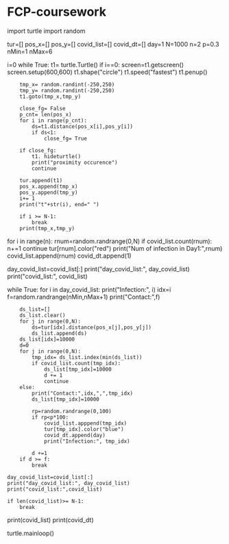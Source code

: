 # FCP-coursework


import turtle
import random

tur=[]
pos_x=[]
pos_y=[]
covid_list=[]
covid_dt=[]
day=1
N=1000
n=2
p=0.3
nMin=1
nMax=6

i=0
while True:
    t1= turtle.Turtle()
    if i==0:
        screen=t1.getscreen()
        screen.setup(600,600)
        t1.shape("circle")
        t1.speed("fastest")
        t1.penup()
        
        tmp_x= random.randint(-250,250)
        tmp_y= random.randint(-250,250)
        t1.goto(tmp_x,tmp_y)
        
        close_fg= False
        p_cnt= len(pos_x)
        for i in range(p_cnt):
            ds=t1.distance(pos_x[i],pos_y[i])
            if ds<1:
                close_fg= True
            
        if close_fg:
            t1. hideturtle()
            print("proximity occurence")
            continue
        
        tur.append(t1)
        pos_x.append(tmp_x)
        pos_y.append(tmp_y)
        i+= 1
        print("t"+str(i), end=" ")
        
        if i >= N-1:
            break
        print(tmp_x,tmp_y)
        
        
for i in range(n):
    rnum=random.randrange(0,N)
    if covid_list.count(rnum):
        n+=1
        continue
    tur[rnum].color("red")
    print("Num of infection in Day1:",rnum)
    covid_list.append(rnum)
    covid_dt.append(1)
    

day_covid_list=covid_list[:]
print("day_covid_list:", day_covid_list)
print("covid_list:", covid_list)

while True:
    for i in day_covid_list:
        print("Infection:", i)
        idx=i
        f=random.randrange(nMin,nMax+1)
        print("Contact:",f)
        
        ds_list=[]
        ds_list.clear()
        for j in range(0,N):
            ds=tur[idx].distance(pos_x[j],pos_y[j])
            ds_list.append(ds)
        ds_list[idx]=10000
        d=0
        for j in range(0,N):
            tmp_idx= ds_list.index(min(ds_list))
            if covid_list.count(tmp_idx):
                ds_list[tmp_idx]=10000
                d += 1
                continue
        else:
            print("Contact:",idx,",",tmp_idx)
            ds_list[tmp_idx]=10000
            
            rp=random.randrange(0,100)
            if rp<p*100:
                covid_list.apppend(tmp_idx)
                tur[tmp_idx].color("blue")
                covid_dt.append(day)
                print("Infection:", tmp_idx)
                
            d +=1
        if d >= f:
            break
    
    day_covid_list=covid_list[:]
    print("day_covid_list:", day_covid_list)
    print("covid_list:",covid_list)
    
    if len(covid_list)>= N-1:
        break
    
print(covid_list)
print(covid_dt)

turtle.mainloop()
